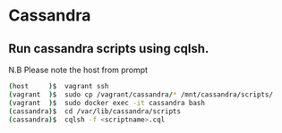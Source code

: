 # Cassandra

## Run cassandra scripts using cqlsh. 
N.B Please note the host from prompt
    
```bash
(host     )$  vagrant ssh 
(vagrant  )$  sudo cp /vagrant/cassandra/* /mnt/cassandra/scripts/
(vagrant  )$  sudo docker exec -it cassandra bash
(cassandra)$  cd /var/lib/cassandra/scripts
(cassandra)$  cqlsh -f <scriptname>.cql
```

    
